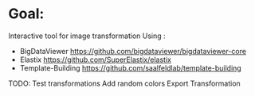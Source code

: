 # Goal:

Interactive tool for image transformation
Using :
- BigDataViewer https://github.com/bigdataviewer/bigdataviewer-core
- Elastix https://github.com/SuperElastix/elastix
- Template-Building https://github.com/saalfeldlab/template-building

TODO:
Test transformations
Add random colors
Export Transformation